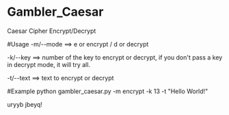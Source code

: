 # Gambler_Caesar
Caesar Cipher Encrypt/Decrypt

#Usage
-m/--mode ==> e or encrypt / d or decrypt

-k/--key  ==> number of the key to encrypt or decrypt, if you don't pass a key in decrypt mode, it will try all.

-t/--text ==> text to encrypt or decrypt

#Example
python gambler_caesar.py -m encrypt -k 13 -t "Hello World!"

uryyb jbeyq!
